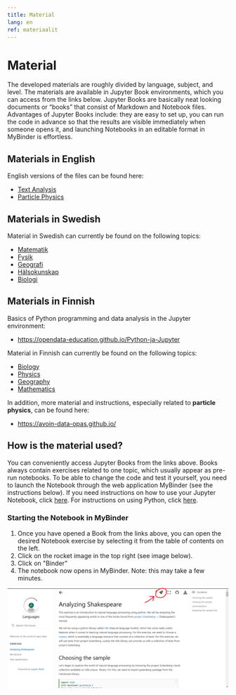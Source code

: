 ```yaml
---
title: Material
lang: en
ref: materiaalit
---
```


# Material

The developed materials are roughly divided by language, subject, and level. The materials are available in Jupyter Book environments, which you can access from the links below. Jupyter Books are basically neat looking documents or “books” that consist of Markdown and Notebook files. Advantages of Jupyter Books include: they are easy to set up, you can run the code in advance so that the results are visible immediately when someone opens it, and launching Notebooks in an editable format in MyBinder is effortless.

## Materials in English

English versions of the files can be found here:
- <a href="https://opendata-education.github.io/Languages" target="_blank">Text Analysis</a> 
- <a href="https://opendata-education.github.io/en_Physics/intro.html" target="_blank">Particle Physics</a> 

## Materials in Swedish

Material in Swedish can currently be found on the following topics:
- <a href="https://opendata-education.github.io/se_Matematik/intro.html" target="_blank">Matematik</a>
- <a href="https://opendata-education.github.io/se_Fysik/intro.html" target="_blank">Fysik</a>
- <a href="https://opendata-education.github.io/se_Geografi/intro.html" target="_blank">Geografi</a>
- <a href="https://opendata-education.github.io/se_Halsokunskap/intro.html" target="_blank">Hälsokunskap</a>
- <a href="https://opendata-education.github.io/se_Biologi/intro.html" target="_blank">Biologi</a>


## Materials in Finnish

Basics of Python programming and data analysis in the Jupyter environment:
- <a href="https://opendata-education.github.io/Python-ja-Jupyter" target="_blank">https://opendata-education.github.io/Python-ja-Jupyter</a>

Material in Finnish can currently be found on the following topics:
- <a href="https://opendata-education.github.io/Biologia" target="_blank">Biology</a>
- <a href="https://opendata-education.github.io/Fysiikka" target="_blank">Physics</a>
- <a href="https://opendata-education.github.io/Maantiede" target="_blank">Geography</a>
- <a href="https://opendata-education.github.io/Matematiikka" target="_blank">Mathematics</a>

In addition, more material and instructions, especially related to **particle physics**, can be found here:
- <a href="https://avoin-data-opas.github.io/" target="_blank">https://avoin-data-opas.github.io/</a>



## How is the material used?

You can conveniently access Jupyter Books from the links above. Books always contain exercises related to one topic, which usually appear as pre-run notebooks. To be able to change the code and test it yourself, you need to launch the Notebook through the web application MyBinder (see the instructions below).
If you need instructions on how to use your Jupyter Notebook, click [here](/en/jupyter/jupyter-aloitus.html).
For instructions on using Python, click [here](/en/jupyter/python.html).


### Starting the Notebook in MyBinder

1. Once you have opened a Book from the links above, you can open the desired Notebook exercise by selecting it from the table of contents on the left.
2. Click on the rocket image in the top right (see image below).
3. Click on "Binder"
4. The notebook now opens in MyBinder. Note: this may take a few minutes.


![The picture shows how to open a Notebook in Binder through the rocket symbol](/assets/img/binder-launch-english.png)
